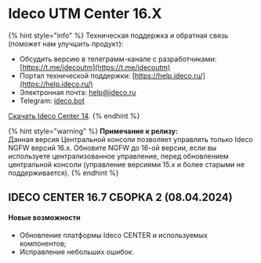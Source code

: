 # Ideco UTM Center 16.Х

{% hint style="info" %}
Техническая поддержка и обратная связь (поможет нам улучшить продукт):
* Обсудить версию в телеграмм-канале с разработчиками: [https://t.me/idecoutm](https://t.me/idecoutm)
* Портал технической поддержки: [https://help.ideco.ru/](https://help.ideco.ru/)
* Электронная почта: help@ideco.ru
* Telegram: [ideco.bot](https://telegram.im/@ideco_support_bot)

[Скачать Ideco Center 14](https://my.ideco.ru/). 
{% endhint %}

{% hint style="warning" %}
**Примечание к релизу:** \
Данная версия Центральной консоли позволяет управлять только Ideco NGFW версий 16.х. Обновите NGFW до 16-ой версии, если вы используете централизованное управление, перед обновлением центральной консоли (управление версиями 15.х и более старыми не поддерживается).
{% endhint %}

## IDECO CENTER 16.7 СБОРКА 2 (08.04.2024)

#### Новые возможности

* Обновление платформы Ideco CENTER и используемых компонентов;
* Исправление небольших ошибок.